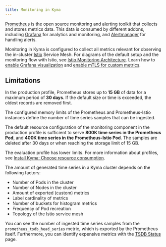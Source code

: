 ```yaml
---
title: Monitoring in Kyma
---
```


[Prometheus](https://prometheus.io/) is the open source monitoring and alerting toolkit that collects and stores metrics data. This data is consumed by different addons, including [Grafana](https://grafana.com/) for analytics and monitoring, and [Alertmanager](https://prometheus.io/docs/alerting/alertmanager/) for handling alerts.

Monitoring in Kyma is configured to collect all metrics relevant for observing the in-cluster [Istio](https://istio.io/latest/docs/concepts/observability/) Service Mesh. For diagrams of the default setup and the monitoring flow with Istio, see [Istio Monitoring Architecture](../../../05-technical-reference/00-architecture/obsv-01-architecture-monitoring-istio.md). Learn how to [enable Grafana visualization](../../../04-operation-guides/operations/obsv-03-enable-grafana-for-istio.md) and [enable mTLS for custom metrics](../../../04-operation-guides/operations/obsv-04-enable-mtls-istio). 

## Limitations

In the production profile, Prometheus stores up to **15 GB** of data for a maximum period of **30 days**. If the default size or time is exceeded, the oldest records are removed first.

The configured memory limits of the Prometheus and Prometheus-Istio instances define the number of time series samples that can be ingested. 

The default resource configuration of the monitoring component in the production profile is sufficient to serve **800K time series in the Prometheus Pod**, and **400K time series in the Prometheus-Istio Pod**. The samples are deleted after 30 days or when reaching the storage limit of 15 GB. 

The evaluation profile has lower limits. For more information about profiles, see [Install Kyma: Choose resource consumption](../../../04-operation-guides/operations/02-install-kyma.md#choose-resource-consumption).

The amount of generated time series in a Kyma cluster depends on the following factors:

* Number of Pods in the cluster
* Number of Nodes in the cluster
* Amount of exported (custom) metrics
* Label cardinality of metrics
* Number of buckets for histogram metrics
* Frequency of Pod recreation
* Topology of the Istio service mesh

You can see the number of ingested time series samples from the `prometheus_tsdb_head_series` metric, which is exported by the Prometheus itself. Furthermore, you can identify expensive metrics with the [TSDB Status](http://localhost:9090/tsdb-status) page.

